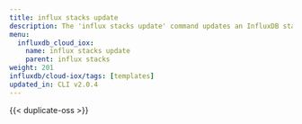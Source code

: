 ```yaml
---
title: influx stacks update
description: The 'influx stacks update' command updates an InfluxDB stack.
menu:
  influxdb_cloud_iox:
    name: influx stacks update
    parent: influx stacks
weight: 201
influxdb/cloud-iox/tags: [templates]
updated_in: CLI v2.0.4
---
```


{{< duplicate-oss >}}
